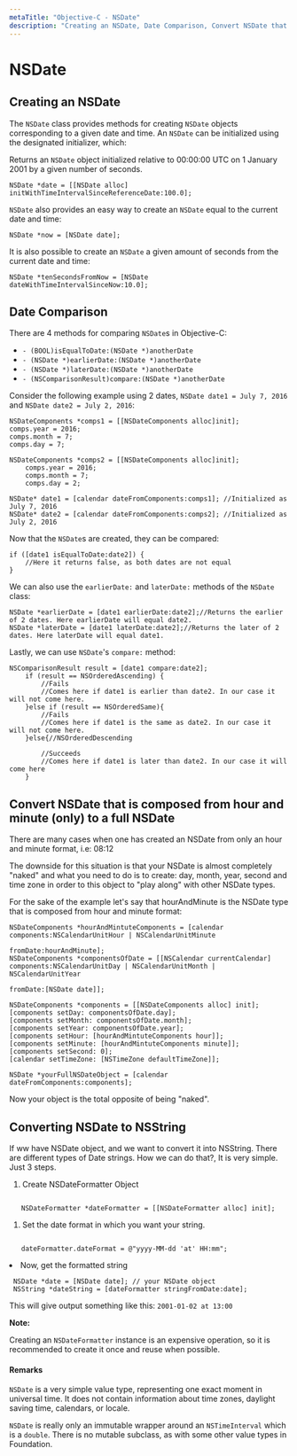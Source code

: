 ```yaml
---
metaTitle: "Objective-C - NSDate"
description: "Creating an NSDate, Date Comparison, Convert NSDate that is composed from hour and minute (only) to a full NSDate, Converting NSDate to NSString"
---
```


# NSDate



## Creating an NSDate


The `NSDate` class provides methods for creating `NSDate` objects corresponding to a given date and time. An `NSDate` can be initialized using the designated initializer, which:

> 
Returns an `NSDate` object initialized relative to 00:00:00 UTC on 1 January 2001 by a given number of seconds.


```objc
NSDate *date = [[NSDate alloc] initWithTimeIntervalSinceReferenceDate:100.0];

```

`NSDate` also provides an easy way to create an `NSDate` equal to the current date and time:

```objc
NSDate *now = [NSDate date];

```

It is also possible to create an `NSDate` a given amount of seconds from the current date and time:

```objc
NSDate *tenSecondsFromNow = [NSDate dateWithTimeIntervalSinceNow:10.0];

```



## Date Comparison


There are 4 methods for comparing `NSDate`s in Objective-C:

- `- (BOOL)isEqualToDate:(NSDate *)anotherDate`
- `- (NSDate *)earlierDate:(NSDate *)anotherDate`
- `- (NSDate *)laterDate:(NSDate *)anotherDate`
- `- (NSComparisonResult)compare:(NSDate *)anotherDate`

Consider the following example using 2 dates, `NSDate date1 = July 7, 2016` and `NSDate date2 = July 2, 2016`:

```objc
NSDateComponents *comps1 = [[NSDateComponents alloc]init];
comps.year = 2016;
comps.month = 7;
comps.day = 7;

NSDateComponents *comps2 = [[NSDateComponents alloc]init];
    comps.year = 2016;
    comps.month = 7;
    comps.day = 2;

NSDate* date1 = [calendar dateFromComponents:comps1]; //Initialized as July 7, 2016 
NSDate* date2 = [calendar dateFromComponents:comps2]; //Initialized as July 2, 2016 

```

Now that the `NSDate`s are created, they can be compared:

```objc
if ([date1 isEqualToDate:date2]) {
    //Here it returns false, as both dates are not equal
}

```

We can also use the `earlierDate:` and `laterDate:` methods of the `NSDate` class:

```objc
NSDate *earlierDate = [date1 earlierDate:date2];//Returns the earlier of 2 dates. Here earlierDate will equal date2.
NSDate *laterDate = [date1 laterDate:date2];//Returns the later of 2 dates. Here laterDate will equal date1.

```

Lastly, we can use `NSDate`'s `compare:` method:

```objc
NSComparisonResult result = [date1 compare:date2];
    if (result == NSOrderedAscending) {
        //Fails
        //Comes here if date1 is earlier than date2. In our case it will not come here.
    }else if (result == NSOrderedSame){
        //Fails
        //Comes here if date1 is the same as date2. In our case it will not come here.
    }else{//NSOrderedDescending
        
        //Succeeds
        //Comes here if date1 is later than date2. In our case it will come here
    }

```



## Convert NSDate that is composed from hour and minute (only) to a full NSDate


There are many cases when one has created an NSDate from only an hour and minute format, i.e: 08:12

The downside for this situation is that your NSDate is almost completely "naked" and what you need to do is to create: day, month, year, second and time zone in order to this object to "play along" with other NSDate types.

For the sake of the example let's say that hourAndMinute is the NSDate type that is composed from hour and minute format:

```objc
NSDateComponents *hourAndMintuteComponents = [calendar components:NSCalendarUnitHour | NSCalendarUnitMinute
                                                         fromDate:hourAndMinute];
NSDateComponents *componentsOfDate = [[NSCalendar currentCalendar] components:NSCalendarUnitDay | NSCalendarUnitMonth | NSCalendarUnitYear
                                                                     fromDate:[NSDate date]];

NSDateComponents *components = [[NSDateComponents alloc] init];
[components setDay: componentsOfDate.day];
[components setMonth: componentsOfDate.month];
[components setYear: componentsOfDate.year];
[components setHour: [hourAndMintuteComponents hour]];
[components setMinute: [hourAndMintuteComponents minute]];
[components setSecond: 0];
[calendar setTimeZone: [NSTimeZone defaultTimeZone]];

NSDate *yourFullNSDateObject = [calendar dateFromComponents:components];

```

Now your object is the total opposite of being "naked".



## Converting NSDate to NSString


If ww have NSDate object, and we want to convert it into NSString. There are different types of Date strings. How we can do that?, It is very simple. Just 3 steps.

1. Create NSDateFormatter Object

```

   NSDateFormatter *dateFormatter = [[NSDateFormatter alloc] init];

```


1. Set the date format in which you want your string.

```

   dateFormatter.dateFormat = @"yyyy-MM-dd 'at' HH:mm";

```


<li>
Now, get the formatted string

```objc
 NSDate *date = [NSDate date]; // your NSDate object
 NSString *dateString = [dateFormatter stringFromDate:date];

```


</li>

This will give output something like this: `2001-01-02 at 13:00`

**Note:**

Creating an `NSDateFormatter` instance is an expensive operation, so it is recommended to create it once and reuse when possible.



#### Remarks


`NSDate` is a very simple value type, representing one exact moment in universal time. It does not contain information about time zones, daylight saving time, calendars, or locale.

`NSDate` is really only an immutable wrapper around an `NSTimeInterval` which is a `double`. There is no mutable subclass, as with some other value types in Foundation.

